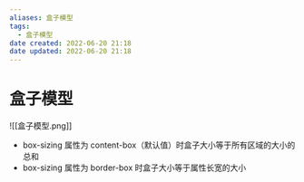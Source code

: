 ```yaml
---
aliases: 盒子模型
tags:
  - 盒子模型
date created: 2022-06-20 21:18
date updated: 2022-06-20 21:18
---
```


# 盒子模型

![[盒子模型.png]]

- box-sizing 属性为 content-box（默认值）时盒子大小等于所有区域的大小的总和
- box-sizing 属性为 border-box 时盒子大小等于属性长宽的大小
